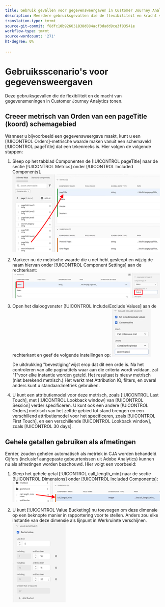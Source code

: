 ```yaml
---
title: Gebruik gevallen voor gegevensweergaven in Customer Journey Analytics
description: Meerdere gebruiksgevallen die de flexibiliteit en kracht van gegevensweergaven in Customer Journey Analytics tonen
translation-type: tm+mt
source-git-commit: f8dfc10b926031838d084acf3dadd9ce3f83541e
workflow-type: tm+mt
source-wordcount: '271'
ht-degree: 0%

---
```



# Gebruiksscenario&#39;s voor gegevensweergaven

Deze gebruiksgevallen die de flexibiliteit en de macht van gegevensmeningen in Customer Journey Analytics tonen.

## Creeer metrisch van Orden van een pageTitle (koord) schemagebied

Wanneer u bijvoorbeeld een gegevensweergave maakt, kunt u een [!UICONTROL Orders]-metrische waarde maken vanuit een schemaveld [!UICONTROL pageTitle] dat een tekenreeks is. Hier volgen de volgende stappen:

1. Sleep op het tabblad Componenten de [!UICONTROL pageTitle] naar de sectie [!UICONTROL Metrics] onder [!UICONTROL Included Components].
   ![](assets/use-case1a.png)
1. Markeer nu de metrische waarde die u net hebt gesleept en wijzig de naam hiervan onder [!UICONTROL Component Settings] aan de rechterkant:
   ![](assets/orders.png)
1. Open het dialoogvenster [!UICONTROL Include/Exclude Values] aan de rechterkant en geef de volgende instellingen op:
   ![](assets/orders2.png)

   De uitdrukking &quot;bevestiging&quot;wijst erop dat dit een orde is. Na het controleren van alle paginatitels waar aan die criteria wordt voldaan, zal &quot;1&quot;voor elke instantie worden geteld. Het resultaat is nieuw metrisch (niet berekend metrisch.) Het werkt met Attribution IQ, filters, en overal anders kunt u standaardmetriek gebruiken.
1. U kunt een attributiemodel voor deze metrisch, zoals [!UICONTROL Last Touch], met [!UICONTROL Lookback window] van [!UICONTROL Session] verder specificeren.
U kunt ook een andere [!UICONTROL Orders] metrisch van het zelfde gebied tot stand brengen en een verschillend attributiemodel voor het specificeren, zoals [!UICONTROL First Touch], en een verschillende [!UICONTROL Lookback window], zoals [!UICONTROL 30 days].

## Gehele getallen gebruiken als afmetingen

Eerder, zouden gehelen automatisch als metriek in CJA worden behandeld. Cijfers (inclusief aangepaste gebeurtenissen uit Adobe Analytics) kunnen nu als afmetingen worden beschouwd. Hier volgt een voorbeeld:

1. Sleep het gehele getal [!UICONTROL call_length_min] naar de sectie [!UICONTROL Dimensions] onder [!UICONTROL Included Components]:
   ![](assets/integers.png)

1. U kunt [!UICONTROL Value Bucketing] nu toevoegen om deze dimensie op een beknopte manier in rapportering voor te stellen. Anders zou elke instantie van deze dimensie als lijnpunt in Werkruimte verschijnen.
   ![](assets/bucketing.png)
